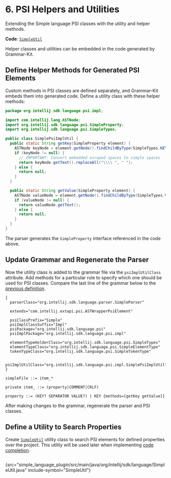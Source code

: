 # 6. PSI Helpers and Utilities

<!-- Copyright 2000-2023 JetBrains s.r.o. and contributors. Use of this source code is governed by the Apache 2.0 license. -->

<link-summary>Extending the Simple language PSI classes with the utility and helper methods.</link-summary>

<tldr>

**Code**: [`SimpleUtil`](%gh-sdk-samples%/simple_language_plugin/src/main/java/org/intellij/sdk/language/SimpleUtil.java)

</tldr>

<include from="language_and_filetype.md" element-id="custom_language_tutorial_header"></include>

Helper classes and utilities can be embedded in the code generated by Grammar-Kit.

## Define Helper Methods for Generated PSI Elements
Custom methods in PSI classes are defined separately, and Grammar-Kit embeds them into generated code.
Define a utility class with these helper methods:

```java
package org.intellij.sdk.language.psi.impl;

import com.intellij.lang.ASTNode;
import org.intellij.sdk.language.psi.SimpleProperty;
import org.intellij.sdk.language.psi.SimpleTypes;

public class SimplePsiImplUtil {
  public static String getKey(SimpleProperty element) {
    ASTNode keyNode = element.getNode().findChildByType(SimpleTypes.KEY);
    if (keyNode != null) {
      // IMPORTANT: Convert embedded escaped spaces to simple spaces
      return keyNode.getText().replaceAll("\\\\ ", " ");
    } else {
      return null;
    }
  }

  public static String getValue(SimpleProperty element) {
    ASTNode valueNode = element.getNode().findChildByType(SimpleTypes.VALUE);
    if (valueNode != null) {
      return valueNode.getText();
    } else {
      return null;
    }
  }
}
```

The parser generates the `SimpleProperty` interface referenced in the code above.

## Update Grammar and Regenerate the Parser
Now the utility class is added to the grammar file via the `psiImplUtilClass` attribute.
Add methods for a particular rule to specify which one should be used for PSI classes.
Compare the last line of the grammar below to the [previous definition](grammar_and_parser.md#define-the-grammar).

```bnf
{
  parserClass="org.intellij.sdk.language.parser.SimpleParser"

  extends="com.intellij.extapi.psi.ASTWrapperPsiElement"

  psiClassPrefix="Simple"
  psiImplClassSuffix="Impl"
  psiPackage="org.intellij.sdk.language.psi"
  psiImplPackage="org.intellij.sdk.language.psi.impl"

  elementTypeHolderClass="org.intellij.sdk.language.psi.SimpleTypes"
  elementTypeClass="org.intellij.sdk.language.psi.SimpleElementType"
  tokenTypeClass="org.intellij.sdk.language.psi.SimpleTokenType"

  psiImplUtilClass="org.intellij.sdk.language.psi.impl.SimplePsiImplUtil"
}

simpleFile ::= item_*

private item_ ::= (property|COMMENT|CRLF)

property ::= (KEY? SEPARATOR VALUE?) | KEY {methods=[getKey getValue]}
```

After making changes to the grammar, regenerate the parser and PSI classes.

## Define a Utility to Search Properties
Create [`SimpleUtil`](%gh-sdk-samples%/simple_language_plugin/src/main/java/org/intellij/sdk/language/SimpleUtil.java) utility class to search PSI elements for defined properties over the project.
This utility will be used later when implementing [code completion](completion_contributor.md).

```java
```
{src="simple_language_plugin/src/main/java/org/intellij/sdk/language/SimpleUtil.java" include-symbol="SimpleUtil"}
